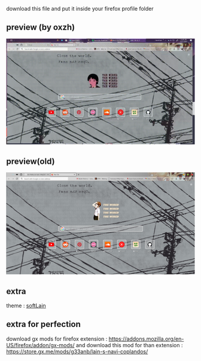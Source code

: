 download this file and put it inside your firefox profile folder

## preview (by oxzh)
![alt text](https://github.com/Rifqi2007c/lain-firefox/blob/main/2024-03-01%2017-28-34.gif)

## preview(old)
![alt text](https://github.com/Rifqi2007c/lain-firefox/blob/main/lain.png)

## extra
theme : [softLain](https://addons.mozilla.org/en-US/firefox/addon/softlain/reviews/?utm_source=firefox-browser&utm_medium=firefox-browser&utm_content=addons-manager-reviews-link)
## extra for perfection
download gx mods for firefox extension : https://addons.mozilla.org/en-US/firefox/addon/gx-mods/
and download this mod for than extension : https://store.gx.me/mods/g33anb/lain-s-navi-coplandos/

